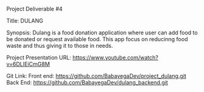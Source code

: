 Project Deliverable #4

Title: DULANG 

Synopsis:
Dulang is a food donation application where user can add food to be donated or request available food.
This app focus on reducinng food waste and thus giving it to those in needs.

Project Presentation URL: 
https://www.youtube.com/watch?v=6DLIEiCmG8M

Git Link:
Front end: https://github.com/BabayegaDev/project_dulang.git
Back End: https://github.com/BabayegaDev/dulang_backend.git
